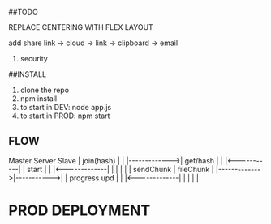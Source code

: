 ##TODO

REPLACE CENTERING WITH FLEX LAYOUT

add share link
  -> cloud
  -> link
  -> clipboard
  -> email




1. security

##INSTALL

1. clone the repo
2. npm install
3. to start in DEV: node app.js
4. to start in PROD: npm start

## FLOW

Master          Server       Slave
  |  join(hash)  |            |
  |------------->|  get/hash  |
  |              |<-----------|
  |   start      |            |
  |<-------------|            |
  |              |            |
  | sendChunk    | fileChunk  |
  |------------->|----------->|
  | progress upd |            |
  |<-------------|            |
  |              |            |

# PROD DEPLOYMENT


